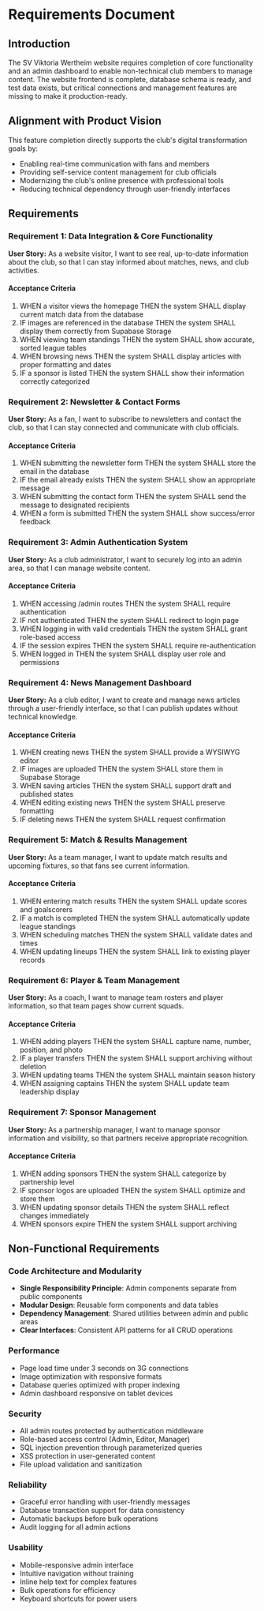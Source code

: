 # Requirements Document

## Introduction

The SV Viktoria Wertheim website requires completion of core functionality and an admin dashboard to enable non-technical club members to manage content. The website frontend is complete, database schema is ready, and test data exists, but critical connections and management features are missing to make it production-ready.

## Alignment with Product Vision

This feature completion directly supports the club's digital transformation goals by:
- Enabling real-time communication with fans and members
- Providing self-service content management for club officials
- Modernizing the club's online presence with professional tools
- Reducing technical dependency through user-friendly interfaces

## Requirements

### Requirement 1: Data Integration & Core Functionality

**User Story:** As a website visitor, I want to see real, up-to-date information about the club, so that I can stay informed about matches, news, and club activities.

#### Acceptance Criteria

1. WHEN a visitor views the homepage THEN the system SHALL display current match data from the database
2. IF images are referenced in the database THEN the system SHALL display them correctly from Supabase Storage
3. WHEN viewing team standings THEN the system SHALL show accurate, sorted league tables
4. WHEN browsing news THEN the system SHALL display articles with proper formatting and dates
5. IF a sponsor is listed THEN the system SHALL show their information correctly categorized

### Requirement 2: Newsletter & Contact Forms

**User Story:** As a fan, I want to subscribe to newsletters and contact the club, so that I can stay connected and communicate with club officials.

#### Acceptance Criteria

1. WHEN submitting the newsletter form THEN the system SHALL store the email in the database
2. IF the email already exists THEN the system SHALL show an appropriate message
3. WHEN submitting the contact form THEN the system SHALL send the message to designated recipients
4. WHEN a form is submitted THEN the system SHALL show success/error feedback

### Requirement 3: Admin Authentication System

**User Story:** As a club administrator, I want to securely log into an admin area, so that I can manage website content.

#### Acceptance Criteria

1. WHEN accessing /admin routes THEN the system SHALL require authentication
2. IF not authenticated THEN the system SHALL redirect to login page
3. WHEN logging in with valid credentials THEN the system SHALL grant role-based access
4. IF the session expires THEN the system SHALL require re-authentication
5. WHEN logged in THEN the system SHALL display user role and permissions

### Requirement 4: News Management Dashboard

**User Story:** As a club editor, I want to create and manage news articles through a user-friendly interface, so that I can publish updates without technical knowledge.

#### Acceptance Criteria

1. WHEN creating news THEN the system SHALL provide a WYSIWYG editor
2. IF images are uploaded THEN the system SHALL store them in Supabase Storage
3. WHEN saving articles THEN the system SHALL support draft and published states
4. WHEN editing existing news THEN the system SHALL preserve formatting
5. IF deleting news THEN the system SHALL request confirmation

### Requirement 5: Match & Results Management

**User Story:** As a team manager, I want to update match results and upcoming fixtures, so that fans see current information.

#### Acceptance Criteria

1. WHEN entering match results THEN the system SHALL update scores and goalscorers
2. IF a match is completed THEN the system SHALL automatically update league standings
3. WHEN scheduling matches THEN the system SHALL validate dates and times
4. WHEN updating lineups THEN the system SHALL link to existing player records

### Requirement 6: Player & Team Management

**User Story:** As a coach, I want to manage team rosters and player information, so that team pages show current squads.

#### Acceptance Criteria

1. WHEN adding players THEN the system SHALL capture name, number, position, and photo
2. IF a player transfers THEN the system SHALL support archiving without deletion
3. WHEN updating teams THEN the system SHALL maintain season history
4. WHEN assigning captains THEN the system SHALL update team leadership display

### Requirement 7: Sponsor Management

**User Story:** As a partnership manager, I want to manage sponsor information and visibility, so that partners receive appropriate recognition.

#### Acceptance Criteria

1. WHEN adding sponsors THEN the system SHALL categorize by partnership level
2. IF sponsor logos are uploaded THEN the system SHALL optimize and store them
3. WHEN updating sponsor details THEN the system SHALL reflect changes immediately
4. WHEN sponsors expire THEN the system SHALL support archiving

## Non-Functional Requirements

### Code Architecture and Modularity
- **Single Responsibility Principle**: Admin components separate from public components
- **Modular Design**: Reusable form components and data tables
- **Dependency Management**: Shared utilities between admin and public areas
- **Clear Interfaces**: Consistent API patterns for all CRUD operations

### Performance
- Page load time under 3 seconds on 3G connections
- Image optimization with responsive formats
- Database queries optimized with proper indexing
- Admin dashboard responsive on tablet devices

### Security
- All admin routes protected by authentication middleware
- Role-based access control (Admin, Editor, Manager)
- SQL injection prevention through parameterized queries
- XSS protection in user-generated content
- File upload validation and sanitization

### Reliability
- Graceful error handling with user-friendly messages
- Database transaction support for data consistency
- Automatic backups before bulk operations
- Audit logging for all admin actions

### Usability
- Mobile-responsive admin interface
- Intuitive navigation without training
- Inline help text for complex features
- Bulk operations for efficiency
- Keyboard shortcuts for power users